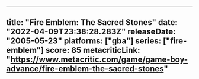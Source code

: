 
---
title: "Fire Emblem: The Sacred Stones"
date: "2022-04-09T23:38:28.283Z"
releaseDate: "2005-05-23"
platforms: ["gba"]
series: ["fire-emblem"]
score: 85
metacriticLink: "https://www.metacritic.com/game/game-boy-advance/fire-emblem-the-sacred-stones"
---
